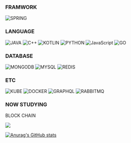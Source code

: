 ### FRAMWORK 
![SPRING](https://img.shields.io/badge/spring-ffffff?style=for-the-badge&logo=spring&logoColor=green)

### LANGUAGE 
![JAVA](https://img.shields.io/badge/JAVA-ffffff?style=flat&logo=OpenJDK&logoColor=blue")
![C++](https://img.shields.io/badge/C++-ffffff?style=flat&logo=c%2B%2B&&logoColor=blue")
![KOTLIN](https://img.shields.io/badge/KOTLIN-ffffff?style=flat&logo=kotlin&logoColor=white")
![PYTHON](https://img.shields.io/badge/PYTHON-ffffff?style=flat&logo=python&logoColor=white")
![JavaScript](https://img.shields.io/badge/JS-ffffff?style=flat&logo=JavaScript&logoColor=white")
![GO](https://img.shields.io/badge/GO-ffffff?style=flat&logo=Go&logoColor=white")
### DATABASE
![MONGODB](https://img.shields.io/badge/MONGODB-ffffff?style=for-the-badge&logo=mongodb&logoColor=green)
![MYSQL](https://img.shields.io/badge/MYSQL-ffffff?style=for-the-badge&logo=mysql&logoColor=blue)
![REDIS](https://img.shields.io/badge/REDIS-ffffff?style=for-the-badge&logo=redis&logoColor=red)
### ETC
![KUBE](https://img.shields.io/badge/KUBE-ffffff?style=for-the-badge&logo=kubernetes&logoColor=blue)
![DOCKER](https://img.shields.io/badge/DOCKER-ffffff?style=for-the-badge&logo=docker&logoColor=blue)
![GRAPHQL](https://img.shields.io/badge/GRAPHQL-ffffff?style=for-the-badge&logo=graphql&logoColor=purple)
![RABBITMQ](https://img.shields.io/badge/RABBITMQ-ffffff?style=for-the-badge&logo=rabbitmq&logoColor=orange)


### NOW STUDYING
BLOCK CHAIN

 ![](https://gh-hits.nomadcoders.workers.dev/view?username=rlaalsrl715)
<!--
**rlaalsrl715/rlaalsrl715** is a ✨ _special_ ✨ repository because its `README.md` (this file) appears on your GitHub profile.

Here are some ideas to get you started:

- 🔭 I’m currently working on ...
- 🌱 I’m currently learning ...
- 👯 I’m looking to collaborate on ...
- 🤔 I’m looking for help with ...
- 💬 Ask me about ...
- 📫 How to reach me: ...
- 😄 Pronouns: ...
- ⚡ Fun fact: ...
-->
[![Anurag's GitHub stats](https://github-readme-stats.vercel.app/api?username=rlaalsrl715)](https://github.com/rlaalsrl715/github-readme-stats)
